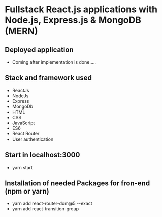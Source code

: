# Fullstack React.js applications with Node.js, Express.js & MongoDB (MERN)

## Deployed application

- Coming after implementation is done.....

## Stack and framework used

- ReactJs
- NodeJs
- Express
- MongoDb
- HTML
- CSS
- JavaScript
- ES6
- React Router
- User authentication

## Start in localhost:3000

- yarn start

## Installation of needed Packages for fron-end (npm or yarn)

- yarn add react-router-dom@5 --exact
- yarn add react-transition-group
